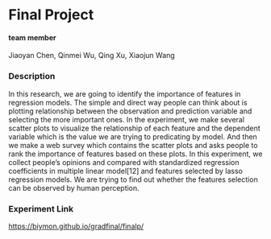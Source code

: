 # Final Project

#### team member
 Jiaoyan Chen, Qinmei Wu, Qing Xu, Xiaojun Wang
 
### Description
In this research, we are going to identify the importance of features in regression models. The simple and direct way people can think about is plotting relationship between the observation and prediction variable and selecting the more important ones. In the experiment, we make several scatter plots to visualize the relationship of each feature and the dependent variable which is the value we are trying to predicating by model. And then we make a web survey which contains the scatter plots and asks people to rank the importance of features based on these plots. In this experiment, we collect people’s opinions and compared with standardized regression coefficients in multiple linear model[12] and features selected by lasso regression models. We are trying to find out whether the features selection can be observed by human perception. 


### Experiment Link 
https://biymon.github.io/gradfinal/finalp/


